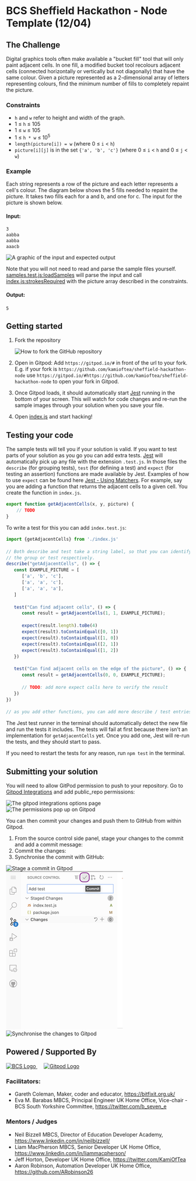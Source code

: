 # BCS Sheffield Hackathon - Node Template (12/04)

## The Challenge

Digital graphics tools often make available a "bucket fill" tool that will only paint adjacent cells. In one fill, a
modified bucket tool recolours adjacent cells (connected horizontally or vertically but not diagonally) that have the
same colour. Given a picture represented as a 2-dimensional array of letters representing colours, find the minimum
number of fills to completely repaint the picture.

### Constraints

* `h` and `w` refer to height and width of the graph.
* 1 ≤ `h` ≤ 105
* 1 ≤ `w` ≤ 105
* 1 ≤ `h * w` ≤ 10<sup>5</sup>
* `length(picture[i]) = w` (where 0 ≤ `i` < `h`)
* `picture[i][j]` is in the set `{'a', 'b', 'c'}` (where 0 ≤ `i` < `h` and 0 ≤ `j` < `w`)

### Example

Each string represents a row of the picture and each letter represents a cell's colour. The diagram below shows the 5
fills needed to repaint the picture. It takes two fills each for a and b, and one for c. The input for the picture is
shown below.

#### Input:

```
3
aabba
aabba
aaacb
```

![A graphic of the input and expected output](./docs/initial-with-output.png "A picture showing the above input in a grid twice. The left grid is labelled 'Initial Canvas', and the cells are plain white. The right is labelled 'Output (Number of Strokes): 5' and the cells are coloured in five blocks showing the five strokes required. The block of seven a's on the left is green, the top middle block of four b's is red, the top right block of two a's is light blue, and the single cell blocks of c and b in the bottom right are pale yellow and orange respectively.")

Note that you will not need to read and parse the sample files yourself.
[samples.test.js:loadSamples](https://github.com/jeff-horton-ho-sas/sheffield-hackathon-node/blob/main/samples.test.js#L5)
will parse the input and call
[index.js:strokesRequired](https://github.com/jeff-horton-ho-sas/sheffield-hackathon-node/blob/main/index.js#L1)
with the picture array described in the constraints.

#### Output:

`5`

## Getting started

1. Fork the repository
   
   ![How to fork the GitHub repository](./docs/fork.png "A screen shot of GitHub with the fork button highlighted. This is the 2nd button from the right in the row that includes the repository title.")

2. Open in Gitpod: Add `https://gitpod.io/#` in front of the url to your fork. E.g. if your fork is
   `https://github.com/kamioftea/sheffield-hackathon-node` use
   `https://gitpod.io/#https://github.com/kamioftea/sheffield-hackathon-node` to open your fork in Gitpod.

3. Once Gitpod loads, it should automatically start [Jest](https://jestjs.io/) running in the bottom of your screen.
   This will watch for code changes and re-run the sample images through your solution when you save your file.

4. Open [index.js](./index.js) and start hacking!

## Testing your code

The sample tests will tell you if your solution is valid. If you want to test parts of your solution as you go you can
add extra tests. [Jest](https://jestjs.io/) will automatically pick up any file with the extension `.test.js`. In those
files the `describe` (for grouping tests), `test` (for defining a test) and `expect` (for testing an assertion)
functions are made available by Jest. Examples of how to use `expect` can be found here
[Jest - Using Matchers](https://jestjs.io/docs/using-matchers). For example, say you are adding a function that returns
the adjacent cells to a given cell. You create the function in `index.js`.

```javascript
export function getAdjacentCells(x, y, picture) {
    // TODO
}
```

To write a test for this you can add `index.test.js`:

```javascript
import {getAdjacentCells} from './index.js'

// Both describe and test take a string label, so that you can identify what is passing/failing, and a function to run
// the group or test respectively.
describe("getAdjacentCells", () => {
   const EXAMPLE_PICTURE = [
      ['a', 'b', 'c'],
      ['a', 'a', 'c'],
      ['a', 'a', 'a'],
   ]

   test("Can find adjacent cells", () => {
      const result = getAdjacentCells(1, 1, EXAMPLE_PICTURE);
      
      expect(result.length).toBe(4)
      expect(result).toContainEqual([0, 1])
      expect(result).toContainEqual([1, 0])
      expect(result).toContainEqual([2, 1])
      expect(result).toContainEqual([1, 2])
   })
   
   test("Can find adjacent cells on the edge of the picture", () => {
      const result = getAdjacentCells(0, 0, EXAMPLE_PICTURE);
      
      // TODO: add more expect calls here to verify the result
   })
})

// as you add other functions, you can add more describe / test entries here
```
The Jest test runner in the terminal should automatically detect the new file and run the tests it includes. The tests 
will fail at first because there isn't an implementation for `getAdjacentCells` yet. Once you add one, Jest will re-run 
the tests, and they should start to pass.

If you need to restart the tests for any reason, run `npm test` in the terminal.
 
## Submitting your solution

You will need to allow GitPod permission to push to your repository. Go to 
[Gitpod Integrations](https://gitpod.io/integrations) and add public_repo permissions:

<img src="./docs/gitpod-integrations.png"  alt="The gitpod integrations options page"/>

<img src="./docs/gitpod-permissions.png"  alt="The permissions pop up on Gitpod"/>

You can then commit your changes and push them to GitHub from within Gitpod.

1. From the source control side panel, stage your changes to the commit and add a commit message:
2. Commit the changes:
3. Synchronise the commit with GitHub:
   
<img src="./docs/gitpod-stage.png" width="320" alt="Stage a commit in Gitpod"/>
&emsp;
<img src="./docs/gitpod-commit.png" width="320" alt="Commit in Gitpod"/>
&emsp;
<img src="./docs/gitpod-sync.png" width="320" alt="Synchronise the changes to Gitpod"/>

## Powered / Supported By

<a href="https://www.bcs.org/membership-and-registrations/member-communities/south-yorkshire-branch/">
    <!--suppress CheckImageSize -->
    <img src="./docs/bcs-logo.png" width="100" height="140"  alt="BCS Logo"/>
</a>
&emsp;
<a href="https://www.gitpod.io/">
    <img src="./docs/gitpod-logo.png" alt="Gitpod Logo"/>
</a>

### Facilitators:

- Gareth Coleman, Maker, coder and educator, https://bitfixit.org.uk/
- Eva M. Barabas MBCS, Principal Engineer UK Home Office, Vice-chair - BCS South Yorkshire Committee, https://twitter.com/b_seven_e

### Mentors / Judges

- Neil Bizzell MBCS, Director of Education Developer Academy, https://www.linkedin.com/in/neilbizzell/
- Liam MacPherson MBCS, Senior Developer UK Home Office, https://www.linkedin.com/in/liammacpherson/
- Jeff Horton, Developer UK Home Office, https://twitter.com/KamiOfTea
- Aaron Robinson, Automation Developer UK Home Office, https://github.com/ARobinson26
